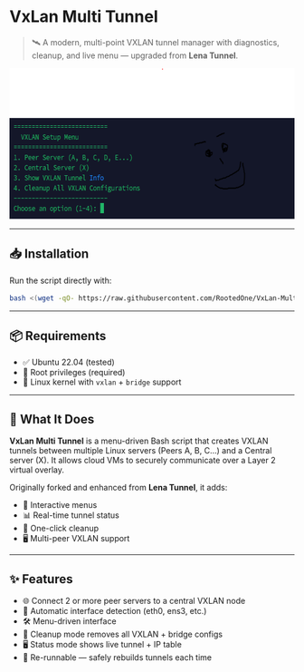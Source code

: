 # VxLan Multi Tunnel

> 🛰️ A modern, multi-point VXLAN tunnel manager with diagnostics, cleanup, and live menu — upgraded from **Lena Tunnel**.

<img src="https://github.com/RootedOne/VxLan-Multi-Tunnel/blob/main/Vx.PNG" width="631" height="266" alt="Ubuntu Tested">

---

## 📥 Installation

Run the script directly with:

```bash
bash <(wget -qO- https://raw.githubusercontent.com/RootedOne/VxLan-Multi-Tunnel/main/Vx.sh) 
```
---

## 📦 Requirements

- ✅ Ubuntu 22.04 (tested)  
- 🧑 Root privileges (required)  
- 🐧 Linux kernel with `vxlan` + `bridge` support  

---

## 🔧 What It Does

**VxLan Multi Tunnel** is a menu-driven Bash script that creates VXLAN tunnels between multiple Linux servers (Peers A, B, C…) and a Central server (X). It allows cloud VMs to securely communicate over a Layer 2 virtual overlay.

Originally forked and enhanced from **Lena Tunnel**, it adds:

- 💬 Interactive menus  
- 📊 Real-time tunnel status  
- 🧼 One-click cleanup  
- 🖥️ Multi-peer VXLAN support

---

## ✨ Features

- 🌐 Connect 2 or more peer servers to a central VXLAN node  
- 🧭 Automatic interface detection (eth0, ens3, etc.)  
- 🛠️ Menu-driven interface  
- 🧹 Cleanup mode removes all VXLAN + bridge configs  
- 🖥️ Status mode shows live tunnel + IP table  
- 🔁 Re-runnable — safely rebuilds tunnels each time  
